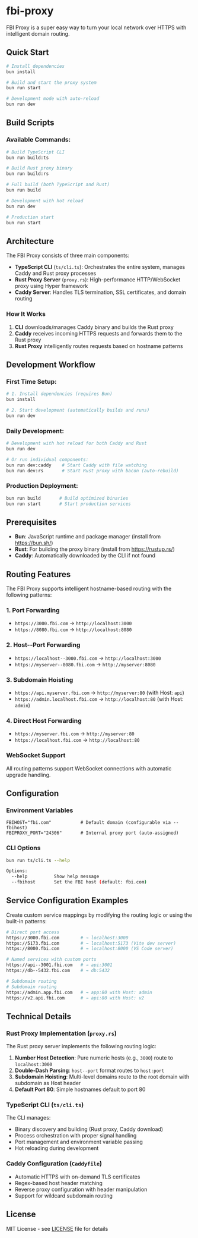 # fbi-proxy

FBI Proxy is a super easy way to turn your local network over HTTPS with intelligent domain routing.

## Quick Start

```bash
# Install dependencies
bun install

# Build and start the proxy system
bun run start

# Development mode with auto-reload
bun run dev
```

## Build Scripts

### Available Commands:

```bash
# Build TypeScript CLI
bun run build:ts

# Build Rust proxy binary
bun run build:rs

# Full build (both TypeScript and Rust)
bun run build

# Development with hot reload
bun run dev

# Production start
bun run start
```

## Architecture

The FBI Proxy consists of three main components:

- **TypeScript CLI** (`ts/cli.ts`): Orchestrates the entire system, manages Caddy and Rust proxy processes
- **Rust Proxy Server** (`proxy.rs`): High-performance HTTP/WebSocket proxy using Hyper framework
- **Caddy Server**: Handles TLS termination, SSL certificates, and domain routing

### How It Works

1. **CLI** downloads/manages Caddy binary and builds the Rust proxy
2. **Caddy** receives incoming HTTPS requests and forwards them to the Rust proxy
3. **Rust Proxy** intelligently routes requests based on hostname patterns

## Development Workflow

### First Time Setup:

```bash
# 1. Install dependencies (requires Bun)
bun install

# 2. Start development (automatically builds and runs)
bun run dev
```

### Daily Development:

```bash
# Development with hot reload for both Caddy and Rust
bun run dev

# Or run individual components:
bun run dev:caddy    # Start Caddy with file watching
bun run dev:rs       # Start Rust proxy with bacon (auto-rebuild)
```

### Production Deployment:

```bash
bun run build       # Build optimized binaries
bun run start       # Start production services
```

## Prerequisites

- **Bun**: JavaScript runtime and package manager (install from https://bun.sh/)
- **Rust**: For building the proxy binary (install from https://rustup.rs/)
- **Caddy**: Automatically downloaded by the CLI if not found

## Routing Features

The FBI Proxy supports intelligent hostname-based routing with the following patterns:

### 1. Port Forwarding

- `https://3000.fbi.com` → `http://localhost:3000`
- `https://8080.fbi.com` → `http://localhost:8080`

### 2. Host--Port Forwarding

- `https://localhost--3000.fbi.com` → `http://localhost:3000`
- `https://myserver--8080.fbi.com` → `http://myserver:8080`

### 3. Subdomain Hoisting

- `https://api.myserver.fbi.com` → `http://myserver:80` (with Host: `api`)
- `https://admin.localhost.fbi.com` → `http://localhost:80` (with Host: `admin`)

### 4. Direct Host Forwarding

- `https://myserver.fbi.com` → `http://myserver:80`
- `https://localhost.fbi.com` → `http://localhost:80`

### WebSocket Support

All routing patterns support WebSocket connections with automatic upgrade handling.

## Configuration

### Environment Variables

```env
FBIHOST="fbi.com"           # Default domain (configurable via --fbihost)
FBIPROXY_PORT="24306"       # Internal proxy port (auto-assigned)
```

### CLI Options

```bash
bun run ts/cli.ts --help

Options:
  --help          Show help message
  --fbihost       Set the FBI host (default: fbi.com)
```

## Service Configuration Examples

Create custom service mappings by modifying the routing logic or using the built-in patterns:

```bash
# Direct port access
https://3000.fbi.com        # → localhost:3000
https://5173.fbi.com        # → localhost:5173 (Vite dev server)
https://8000.fbi.com        # → localhost:8000 (VS Code server)

# Named services with custom ports
https://api--3001.fbi.com   # → api:3001
https://db--5432.fbi.com    # → db:5432

# Subdomain routing
# Subdomain routing
https://admin.app.fbi.com   # → app:80 with Host: admin
https://v2.api.fbi.com      # → api:80 with Host: v2
```

## Technical Details

### Rust Proxy Implementation (`proxy.rs`)

The Rust proxy server implements the following routing logic:

1. **Number Host Detection**: Pure numeric hosts (e.g., `3000`) route to `localhost:3000`
2. **Double-Dash Parsing**: `host--port` format routes to `host:port`
3. **Subdomain Hoisting**: Multi-level domains route to the root domain with subdomain as Host header
4. **Default Port 80**: Simple hostnames default to port 80

### TypeScript CLI (`ts/cli.ts`)

The CLI manages:

- Binary discovery and building (Rust proxy, Caddy download)
- Process orchestration with proper signal handling
- Port management and environment variable passing
- Hot reloading during development

### Caddy Configuration (`Caddyfile`)

- Automatic HTTPS with on-demand TLS certificates
- Regex-based host header matching
- Reverse proxy configuration with header manipulation
- Support for wildcard subdomain routing

## License

MIT License - see [LICENSE](LICENSE) file for details
